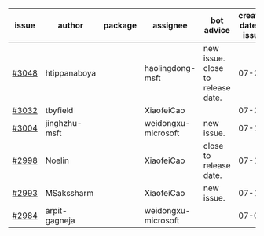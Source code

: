 | issue | author | package | assignee | bot advice | created date of issue | target release date | date from target |
| ------ | ------ | ------ | ------ | ------ | ------ | ------ | :-----: |
| [#3048](https://github.com/Azure/sdk-release-request/issues/3048) | htippanaboya |  | haolingdong-msft | new issue. close to release date.  | 07-27 | 08-03 | 2 |
| [#3032](https://github.com/Azure/sdk-release-request/issues/3032) | tbyfield |  | XiaofeiCao |  | 07-21 | 08-15 |  |
| [#3004](https://github.com/Azure/sdk-release-request/issues/3004) | jinghzhu-msft |  | weidongxu-microsoft | new issue. | 07-19 | 08-08 |  |
| [#2998](https://github.com/Azure/sdk-release-request/issues/2998) | Noelin |  | XiaofeiCao | close to release date.  | 07-14 | 08-01 | 0 |
| [#2993](https://github.com/Azure/sdk-release-request/issues/2993) | MSakssharm |  | XiaofeiCao | new issue. | 07-12 | 07-26 |  |
| [#2984](https://github.com/Azure/sdk-release-request/issues/2984) | arpit-gagneja |  | weidongxu-microsoft |  | 07-05 | 09-30 |  |
